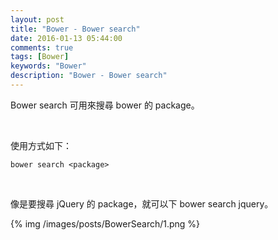 ```yaml
---
layout: post
title: "Bower - Bower search"
date: 2016-01-13 05:44:00
comments: true
tags: [Bower]
keywords: "Bower"
description: "Bower - Bower search"
---
```


Bower search 可用來搜尋 bower 的 package。  

<!-- More -->

<br/>


使用方式如下：  

    bower search <package>

<br/>


像是要搜尋 jQuery 的 package，就可以下 bower search jquery。  

{% img /images/posts/BowerSearch/1.png %}
